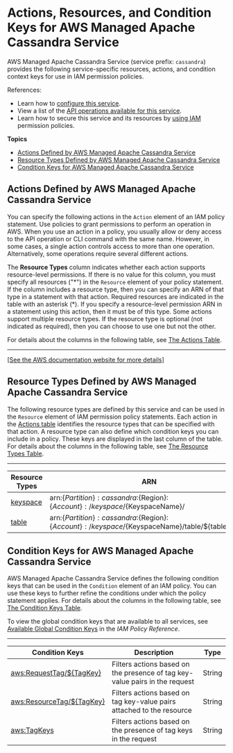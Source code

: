 # Actions, Resources, and Condition Keys for AWS Managed Apache Cassandra Service<a name="list_awsmanagedapachecassandraservice"></a>

AWS Managed Apache Cassandra Service \(service prefix: `cassandra`\) provides the following service\-specific resources, actions, and condition context keys for use in IAM permission policies\.

References:
+ Learn how to [configure this service](https://docs.aws.amazon.com/mcs/latest/developerguide/)\.
+ View a list of the [API operations available for this service](https://docs.aws.amazon.com/mcs/latest/developerguide/)\.
+ Learn how to secure this service and its resources by [using IAM](https://docs.aws.amazon.com/mcs/latest/developerguide/assets.html) permission policies\.

**Topics**
+ [Actions Defined by AWS Managed Apache Cassandra Service](#awsmanagedapachecassandraservice-actions-as-permissions)
+ [Resource Types Defined by AWS Managed Apache Cassandra Service](#awsmanagedapachecassandraservice-resources-for-iam-policies)
+ [Condition Keys for AWS Managed Apache Cassandra Service](#awsmanagedapachecassandraservice-policy-keys)

## Actions Defined by AWS Managed Apache Cassandra Service<a name="awsmanagedapachecassandraservice-actions-as-permissions"></a>

You can specify the following actions in the `Action` element of an IAM policy statement\. Use policies to grant permissions to perform an operation in AWS\. When you use an action in a policy, you usually allow or deny access to the API operation or CLI command with the same name\. However, in some cases, a single action controls access to more than one operation\. Alternatively, some operations require several different actions\.

The **Resource Types** column indicates whether each action supports resource\-level permissions\. If there is no value for this column, you must specify all resources \("\*"\) in the `Resource` element of your policy statement\. If the column includes a resource type, then you can specify an ARN of that type in a statement with that action\. Required resources are indicated in the table with an asterisk \(\*\)\. If you specify a resource\-level permission ARN in a statement using this action, then it must be of this type\. Some actions support multiple resource types\. If the resource type is optional \(not indicated as required\), then you can choose to use one but not the other\.

For details about the columns in the following table, see [The Actions Table](reference_policies_actions-resources-contextkeys.md#actions_table)\.


****  
[\[See the AWS documentation website for more details\]](http://docs.aws.amazon.com/IAM/latest/UserGuide/list_awsmanagedapachecassandraservice.html)

## Resource Types Defined by AWS Managed Apache Cassandra Service<a name="awsmanagedapachecassandraservice-resources-for-iam-policies"></a>

The following resource types are defined by this service and can be used in the `Resource` element of IAM permission policy statements\. Each action in the [Actions table](#awsmanagedapachecassandraservice-actions-as-permissions) identifies the resource types that can be specified with that action\. A resource type can also define which condition keys you can include in a policy\. These keys are displayed in the last column of the table\. For details about the columns in the following table, see [The Resource Types Table](reference_policies_actions-resources-contextkeys.md#resources_table)\.


****  

| Resource Types | ARN | Condition Keys | 
| --- | --- | --- | 
|   [ keyspace ](https://docs.aws.amazon.com/mcs/latest/developerguide/what-is.html)  |  arn:$\{Partition\}:cassandra:$\{Region\}:$\{Account\}:/keyspace/$\{KeyspaceName\}/  |   [ aws:ResourceTag/$\{TagKey\} ](#awsmanagedapachecassandraservice-aws_ResourceTag___TagKey_)   | 
|   [ table ](https://docs.aws.amazon.com/mcs/latest/developerguide/what-is.html)  |  arn:$\{Partition\}:cassandra:$\{Region\}:$\{Account\}:/keyspace/$\{KeyspaceName\}/table/$\{tableName\}  |   [ aws:ResourceTag/$\{TagKey\} ](#awsmanagedapachecassandraservice-aws_ResourceTag___TagKey_)   | 

## Condition Keys for AWS Managed Apache Cassandra Service<a name="awsmanagedapachecassandraservice-policy-keys"></a>

AWS Managed Apache Cassandra Service defines the following condition keys that can be used in the `Condition` element of an IAM policy\. You can use these keys to further refine the conditions under which the policy statement applies\. For details about the columns in the following table, see [The Condition Keys Table](reference_policies_actions-resources-contextkeys.md#context_keys_table)\.

To view the global condition keys that are available to all services, see [Available Global Condition Keys](reference_policies_condition-keys.html#AvailableKeys) in the *IAM Policy Reference*\.


****  

| Condition Keys | Description | Type | 
| --- | --- | --- | 
|   [ aws:RequestTag/$\{TagKey\} ](https://docs.aws.amazon.com/mcs/latest/developerguide/reference_policies_condition-keys.html#condition-keys-requesttag)  | Filters actions based on the presence of tag key\-value pairs in the request | String | 
|   [ aws:ResourceTag/$\{TagKey\} ](https://docs.aws.amazon.com/mcs/latest/developerguide/reference_policies_condition-keys.html#condition-keys-resourcetag)  | Filters actions based on tag key\-value pairs attached to the resource | String | 
|   [ aws:TagKeys ](https://docs.aws.amazon.com/mcs/latest/developerguide/reference_policies_condition-keys.html#condition-keys-tagkeys)  | Filters actions based on the presence of tag keys in the request | String | 